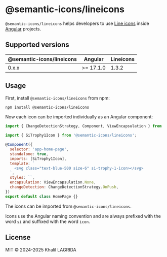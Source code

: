 # @semantic-icons/lineicons

`@semantic-icons/lineicons` helps developers to use [Line icons](https://lineicons.com/icons) inside [Angular](https://angular.dev) projects.

## Supported versions

| @semantic-icons/lineicons | Angular   | Lineicons |
| ------------------------- | --------- | --------- |
| 0.x.x                     | >= 17.1.0 | 1.3.2     |

## Usage

First, install `@semantic-icons/lineicons` from npm:

```sh
npm install @semantic-icons/lineicons
```

Now each icon can be imported individually as an Angular component:

```js
import { ChangeDetectionStrategy, Component, ViewEncapsulation } from '@angular/core';

import { SiTrophy1Icon } from '@semantic-icons/lineicons';

@Component({
  selector: 'app-home-page',
  standalone: true,
  imports: [SiTrophy1Icon],
  template: `
    <svg class="text-blue-500 size-6" si-trophy-1-icon></svg>
  `,
  styles: ``,
  encapsulation: ViewEncapsulation.None,
  changeDetection: ChangeDetectionStrategy.OnPush,
})
export default class HomePage {}
```

The icons can be imported from `@semantic-icons/lineicons`.

Icons use the Angular naming convention and are always prefixed with the word `si` and suffixed with the word `icon`.

## License

MIT © 2024-2025 Khalil LAGRIDA
